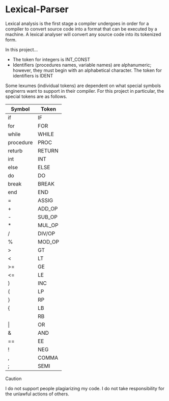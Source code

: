 # Lexical-Parser
Lexical analysis is the first stage a compiler undergoes in order for a compiler to convert source code into a format that can be executed by a machine. A lexical analyser will convert any source code into its tokenized form. 

In this project...

* The token for integers is INT_CONST
* Identifiers (procedures names, variable names) are alphanumeric; however, they must begin with
an alphabetical character. The token for identifiers is IDENT

Some lexumes (individual tokens) are dependent on what special symbols enginerrs want to support in their compiler. For this project in particular, the special tokens are as follows. 

| Symbol | Token |
| ------------- | ------------- |
| if | IF |
| for | FOR |
| while | WHILE |
| procedure | PROC |
| returb | RETURN |
| int | INT |
| else | ELSE |
| do | DO |
| break | BREAK |
| end | END |
| = | ASSIG |
| + | ADD_OP |
| - | SUB_OP |
| * | MUL_OP |
| / | DIV/OP |
| % | MOD_OP |
| > | GT |
| < | LT |
| >= | GE |
| <= | LE |
| ) | INC |
| ( | LP |
| } | RP |
| { | LB |
|  | RB |
| \| | OR |
| & | AND |
| == | EE |
| ! | NEG |
| , | COMMA |
| ; | SEMI |

> [!CAUTION]
> I do not support people plagiarizing my code. I do not take responsibility for the unlawful actions of others.